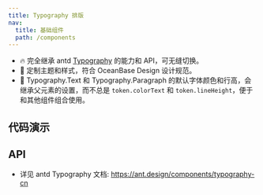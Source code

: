 ```yaml
---
title: Typography 排版
nav:
  title: 基础组件
  path: /components
---
```


- 🔥 完全继承 antd [Typography](https://ant.design/components/typography-cn) 的能力和 API，可无缝切换。
- 💄 定制主题和样式，符合 OceanBase Design 设计规范。
- 📢 Typography.Text 和 Typography.Paragraph 的默认字体颜色和行高，会继承父元素的设置，而不总是 `token.colorText` 和 `token.lineHeight`，便于和其他组件组合使用。

## 代码演示

<code src="./demo/title.tsx" title="标题"></code>

<code src="./demo/text.tsx" title="文本与超链接"></code>

<code src="./demo/font-family.tsx" title="字体" description="详见 [字体设计规范](/docs/spec/typography)。"></code>

<code src="./demo/inner.tsx" title="和其他组件组合使用" debug></code>

## API

- 详见 antd Typography 文档: https://ant.design/components/typography-cn

